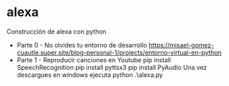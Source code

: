 # alexa
Construcción de alexa con python
* Parte 0 - No olvides tu entorno de desarrollo  https://misael-gomez-cuautle.super.site/blog-personal-1/projects/entorno-virtual-en-python
* Parte 1 - Reproducir canciones en Youtube
    pip install SpeechRecognition
    pip install pyttsx3
    pip install PyAudio
Una vez descargues en windows ejecuta python .\alexa.py

